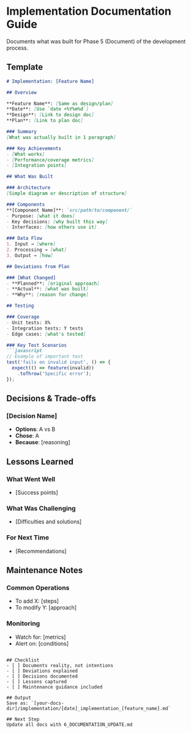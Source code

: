 # Implementation Documentation Guide

Documents what was built for Phase 5 (Document) of the development process.

<!-- CUSTOMIZE THIS TEMPLATE:
- Define your documentation style
- Include metrics you care about
- Add sections for your specific needs
- Define your lessons learned format
-->

## Template

```markdown
# Implementation: [Feature Name]

## Overview

**Feature Name**: [Same as design/plan]
**Date**: [Use `date +%Y%m%d`]
**Design**: [Link to design doc]
**Plan**: [Link to plan doc]

### Summary
[What was actually built in 1 paragraph]

### Key Achievements
- [What works]
- [Performance/coverage metrics]
- [Integration points]

## What Was Built

### Architecture
[Simple diagram or description of structure]

### Components
**[Component Name]**: `src/path/to/component/`
- Purpose: [what it does]
- Key decisions: [why built this way]
- Interfaces: [how others use it]

### Data Flow
1. Input → [where]
2. Processing → [what]
3. Output → [how]

## Deviations from Plan

### [What Changed]
- **Planned**: [original approach]
- **Actual**: [what was built]
- **Why**: [reason for change]

## Testing

### Coverage
- Unit tests: X%
- Integration tests: Y tests
- Edge cases: [what's tested]

### Key Test Scenarios
```javascript
// Example of important test
test('fails on invalid input', () => {
  expect(() => feature(invalid))
    .toThrow('Specific error');
});
```

## Decisions & Trade-offs

### [Decision Name]
- **Options**: A vs B
- **Chose**: A
- **Because**: [reasoning]

## Lessons Learned

### What Went Well
- [Success points]

### What Was Challenging
- [Difficulties and solutions]

### For Next Time
- [Recommendations]

## Maintenance Notes

### Common Operations
- To add X: [steps]
- To modify Y: [approach]

### Monitoring
- Watch for: [metrics]
- Alert on: [conditions]
```

## Checklist
- [ ] Documents reality, not intentions
- [ ] Deviations explained
- [ ] Decisions documented
- [ ] Lessons captured
- [ ] Maintenance guidance included

## Output
Save as: `[your-docs-dir]/implementation/[date]_implementation_[feature_name].md`

## Next Step
Update all docs with 6_DOCUMENTATION_UPDATE.md